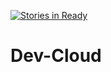 [![Stories in Ready](https://badge.waffle.io/Dev-Cloud-Platform/Dev-Cloud.png?label=ready&title=Ready)](https://waffle.io/Dev-Cloud-Platform/Dev-Cloud)

# Dev-Cloud
